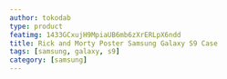 ```yaml
---
author: tokodab
type: product
featimg: 1433GCxujH9MpiaUB6mb6zXrERLpX6ndd
title: Rick and Morty Poster Samsung Galaxy S9 Case
tags: [samsung, galaxy, s9]
category: [samsung]
---
```

